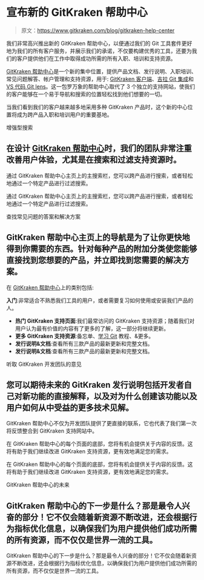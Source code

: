 # 宣布新的 GitKraken 帮助中心

> 原文：<https://www.gitkraken.com/blog/gitkraken-help-center>

我们非常高兴推出新的 GitKraken 帮助中心，以便通过我们的 Git 工具套件更好地为我们的所有客户服务，并展示我们的承诺，不仅要构建优秀的工具，还要为我们的客户提供他们在工作中取得成功所需的所有入职、培训和支持资源。

[GitKraken 帮助中心](https://help.gitkraken.com/)是一个新的集中位置，提供产品文档、发行说明、入职培训、常见问题解答、帐户管理和支持资源，用于: [GitKraken 客户端](https://help.gitkraken.com/gitkraken-client/gitkraken-client-home/)、[吉拉 Git 集成](https://help.gitkraken.com/git-integration-for-jira-cloud/git-integration-for-jira-home-gij-cloud/)和[VS 代码 Git lens](https://help.gitkraken.com/gitlens/gitlens-home/)。这一包罗万象的帮助中心取代了 3 个独立的支持网站，使我们的客户能够在一个易于导航和搜索的位置轻松找到他们想要的一切。

当我们看到我们的客户越来越多地采用多种 GitKraken 产品时，这个新的中心位置将成为跨产品入职和培训用户的重要基地。

增强型搜索

## 在设计 [GitKraken 帮助中心](https://help.gitkraken.com/)时，我们的团队非常注重改善用户体验，尤其是在搜索和过滤支持资源时。

通过 GitKraken 帮助中心主页上的主搜索栏，您可以跨产品进行搜索，或者轻松地通过一个特定产品进行过滤搜索。

通过 GitKraken 帮助中心主页上的主搜索栏，您可以跨产品进行搜索，或者轻松地通过一个特定产品进行过滤搜索。

查找常见问题的答案和解决方案

## GitKraken 帮助中心主页上的导航是为了让你更快地得到你需要的东西。针对每种产品的附加分类使您能够直接找到您想要的产品，并立即找到您需要的解决方案。

在 [GitKraken 帮助中心](https://help.gitkraken.com/)上的类别包括:

**入门**:非常适合不熟悉我们工具的用户，或者需要复习如何使用或安装我们产品的人。

*   **热门 GitKraken 支持页面**:我们最常访问的 GitKraken 支持资源；随着我们对用户认为最有价值的内容有了更多的了解，这一部分将继续更新。
*   **更多 GitKraken 支持资源**:备忘单、[学习 Git](https://www.gitkraken.com/learn/git) 教程、&更多。
*   **发行说明&文档**:查看所有三款产品的最新更新和完整文档。
*   **发行说明&文档**:查看所有三款产品的最新更新和完整文档。

听取 GitKraken 开发团队的意见

## 您可以期待未来的 GitKraken 发行说明包括开发者自己对新功能的直接解释，以及对为什么创建该功能以及用户如何从中受益的更多技术见解。

GitKraken 帮助中心不仅为开发团队提供了更直接的联系，它也代表了我们第一次将反馈整合到 GitKraken 支持网站中。

在 GitKraken 帮助中心的每个页面的底部，您将有机会提供关于内容的反馈。这将有助于我们继续改进 GitKraken 支持资源，更有效地满足您的需求。

在 GitKraken 帮助中心的每个页面的底部，您将有机会提供关于内容的反馈。这将有助于我们继续改进 GitKraken 支持资源，更有效地满足您的需求。

GitKraken 帮助中心的未来

## GitKraken 帮助中心的下一步是什么？那是最令人兴奋的部分！它不仅会随着新资源不断改进，还会根据行为指标优化信息，以确保我们为用户提供他们成功所需的所有资源，而不仅仅是世界一流的工具。

GitKraken 帮助中心的下一步是什么？那是最令人兴奋的部分！它不仅会随着新资源不断改进，还会根据行为指标优化信息，以确保我们为用户提供他们成功所需的所有资源，而不仅仅是世界一流的工具。